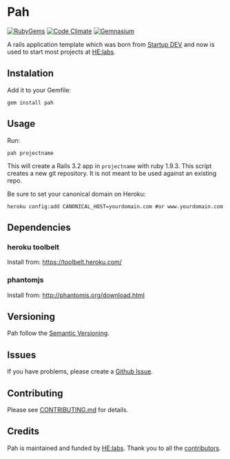 # Pah
[![RubyGems][gem_version_badge]][ruby_gems]
[![Code Climate][code_climate_badge]][code_climate]
[![Gemnasium][gemnasium_badge]][gemnasium]

A rails application template which was born from [Startup DEV][startupdev] and now is used to start most projects at [HE:labs][helabs].

## Instalation

Add it to your Gemfile:

    gem install pah

## Usage

Run:

    pah projectname

This will create a Rails 3.2 app in `projectname` with ruby 1.9.3. This script creates a new git repository. It is not meant to be used against an existing repo.

Be sure to set your canonical domain on Heroku:
```shell
heroku config:add CANONICAL_HOST=yourdomain.com #or www.yourdomain.com
```

## Dependencies

### heroku toolbelt

Install from: https://toolbelt.heroku.com/

### phantomjs

Install from: http://phantomjs.org/download.html

## Versioning

Pah follow the [Semantic Versioning](http://semver.org/).

## Issues

If you have problems, please create a [Github Issue](https://github.com/Helabs/pah/issues).

## Contributing

Please see [CONTRIBUTING.md](https://github.com/Helabs/pah/blob/master/CONTRIBUTING.md) for details.

## Credits

Pah is maintained and funded by [HE:labs](http://helabs.com.br/opensource/).
Thank you to all the [contributors](https://github.com/Helabs/pah/graphs/contributors).

[startupdev]: http://startupdev.com.br
[helabs]: http://helabs.com.br
[gem_version_badge]: https://badge.fury.io/rb/pah.png
[ruby_gems]: http://rubygems.org/gems/pah
[code_climate]: https://codeclimate.com/github/Helabs/pah
[code_climate_badge]: https://codeclimate.com/github/Helabs/pah.png
[gemnasium]: https://gemnasium.com/Helabs/pah
[gemnasium_badge]: https://gemnasium.com/Helabs/pah.png

